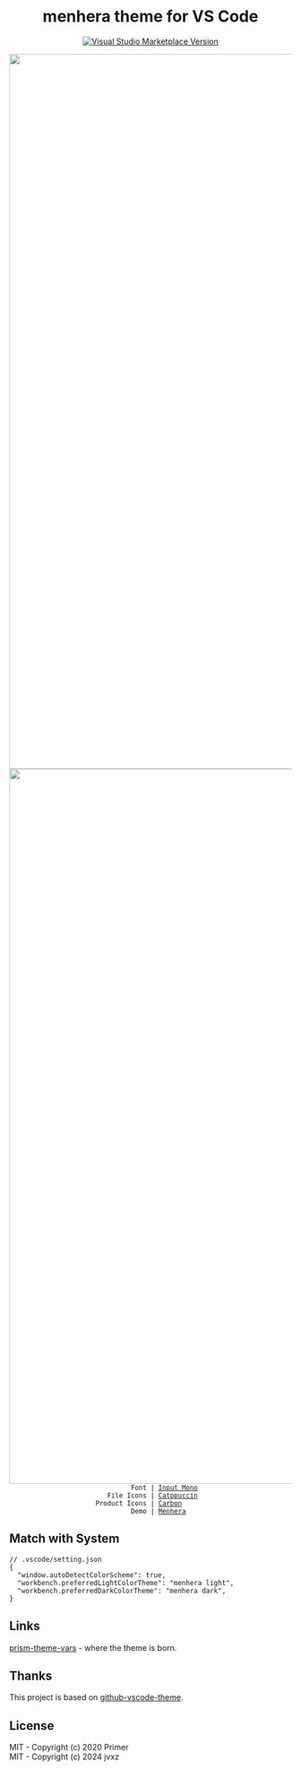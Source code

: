 <h1 align="center">menhera theme for VS Code</h1>

<p align="center">
<a href="https://marketplace.visualstudio.com/items?itemName=jvxz.theme-menhera" target="__blank"><img src="https://img.shields.io/visual-studio-marketplace/v/jvxz.theme-menhera.svg?color=4d9375&amp;label=Marketplace&logo=visual-studio-code" alt="Visual Studio Marketplace Version" /></a>
</p>

<p align="center">
<img width="1275" alt="Screenshot Light Mode" src="https://github.com/user-attachments/assets/7fa3db7a-5b11-4622-a59b-1f7b3f837d0d">
<img width="1275" alt="Screenshot Dark Mode" src="https://github.com/user-attachments/assets/2919bb08-596b-4279-9f1e-4d2f7d1913fb">
<sub><samp>&nbsp;&nbsp;&nbsp;&nbsp;&nbsp;&nbsp;&nbsp;Font | <a href="https://input.djr.com/">Input Mono</a><br>
&nbsp;File Icons | <a href="https://marketplace.visualstudio.com/items?itemName=Catppuccin.catppuccin-vsc-icons">Catppuccin</a><br>
Product Icons | <a href="https://github.com/jvxz/vscode-icons-carbon">Carbon</a>&nbsp;&nbsp;&nbsp;&nbsp;&nbsp;&nbsp;<br>
&nbsp;&nbsp;&nbsp;&nbsp;&nbsp;&nbsp;&nbsp;&nbsp;&nbsp;&nbsp;Demo | <a href="https://github.com/jvxz/menhera">Menhera</a>&nbsp;&nbsp;&nbsp;&nbsp;&nbsp;&nbsp;</samp></sub>
</p>

## Match with System

<!--eslint-skip-->

```jsonc
// .vscode/setting.json
{
  "window.autoDetectColorScheme": true,
  "workbench.preferredLightColorTheme": "menhera light",
  "workbench.preferredDarkColorTheme": "menhera dark",
}
```

## Links

[prism-theme-vars](https://github.com/antfu/prism-theme-vars) - where the theme is born.

## Thanks

This project is based on [github-vscode-theme](https://github.com/primer/github-vscode-theme).

## License

MIT - Copyright (c) 2020 Primer <br>
MIT - Copyright (c) 2024 jvxz
